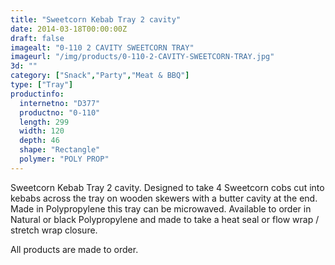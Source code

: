 ```yaml
---
title: "Sweetcorn Kebab Tray 2 cavity"
date: 2014-03-18T00:00:00Z
draft: false
imagealt: "0-110 2 CAVITY SWEETCORN TRAY"
imageurl: "/img/products/0-110-2-CAVITY-SWEETCORN-TRAY.jpg"
3d: ""
category: ["Snack","Party","Meat & BBQ"]
type: ["Tray"]
productinfo:
  internetno: "D377"
  productno: "0-110"
  length: 299
  width: 120
  depth: 46
  shape: "Rectangle"
  polymer: "POLY PROP"
---
```

Sweetcorn Kebab Tray 2 cavity. Designed to take 4 Sweetcorn cobs cut into kebabs across the tray on wooden skewers with a butter cavity at the end. Made in Polypropylene this tray can be microwaved. Available to order in Natural or black Polypropylene and made to take a heat seal or flow wrap / stretch wrap closure.

All products are made to order.